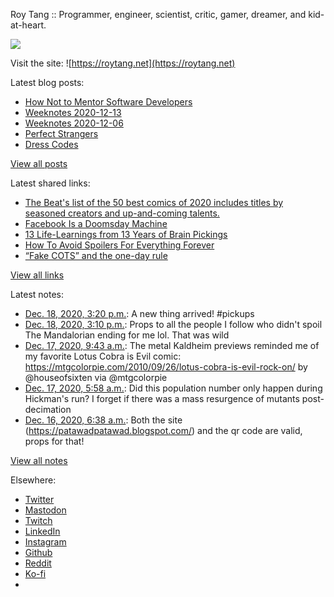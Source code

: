 Roy Tang :: Programmer, engineer, scientist, critic, gamer, dreamer, and kid-at-heart.

![](https://roytang.net/static/img/profile.jpg)

Visit the site: ![https://roytang.net](https://roytang.net)

Latest blog posts:

- [How Not to Mentor Software Developers](https://roytang.net/2020/12/how-not-to-mentor/)
- [Weeknotes 2020-12-13](https://roytang.net/2020/12/weeknotes-2020-12-13/)
- [Weeknotes 2020-12-06](https://roytang.net/2020/12/weeknotes-2020-12-06/)
- [Perfect Strangers](https://roytang.net/2020/12/perfect-strangers/)
- [Dress Codes](https://roytang.net/2020/12/dress-codes/)

[View all posts](https://roytang.net/blog)

Latest shared links:

- [The Beat&#x27;s list of the 50 best comics of 2020 includes titles by seasoned creators and up-and-coming talents.](https://roytang.net/2020/12/the-beats-list-of-the-50-best-comics-of-2020-includes-titles-by-seasoned-creators-and-up-and-coming-/)
- [Facebook Is a Doomsday Machine](https://roytang.net/2020/12/facebook-is-a-doomsday-machine/)
- [13 Life-Learnings from 13 Years of Brain Pickings](https://roytang.net/2020/11/13-life-learnings-from-13-years-of-brain-pickings/)
- [How To Avoid Spoilers For Everything Forever](https://roytang.net/2020/11/how-to-avoid-spoilers-for-everything-forever/)
- [“Fake COTS” and the one-day rule](https://roytang.net/2020/10/fake-cots-and-the-one-day-rule/)

[View all links](https://roytang.net/links)

Latest notes:

- [Dec. 18, 2020, 3:20 p.m.](https://roytang.net/2020/12/1340074409961222146/): A new thing arrived! #pickups
- [Dec. 18, 2020, 3:10 p.m.](https://roytang.net/2020/12/1340072060886765568/): Props to all the people I follow who didn&#x27;t spoil The Mandalorian ending for me lol. That was wild
- [Dec. 17, 2020, 9:43 a.m.](https://roytang.net/2020/12/1339627168947601408/): The metal Kaldheim previews reminded me of my favorite Lotus Cobra is Evil comic: https://mtgcolorpie.com/2010/09/26/lotus-cobra-is-evil-rock-on/ by @houseofsixten via @mtgcolorpie
- [Dec. 17, 2020, 5:58 a.m.](https://roytang.net/2020/12/gg2qxa4/): Did this population number only happen during Hickman&#x27;s run? I forget if there was a mass resurgence of mutants post-decimation
- [Dec. 16, 2020, 6:38 a.m.](https://roytang.net/2020/12/gfyytvp/): Both the site (https://patawadpatawad.blogspot.com/) and the qr code are valid, props for that!

[View all notes](https://roytang.net/notes)

Elsewhere:

- [Twitter](https://twitter.com/roytang)
- [Mastodon](https://mastodon.technology/@roytang)
- [Twitch](https://twitch.tv/twitchyroy)
- [LinkedIn](https://www.linkedin.com/in/roytang)
- [Instagram](https://instagram.com/roytang0400)
- [Github](https://github.com/roytang)
- [Reddit](https://reddit.com/u/hungryroy)
- [Ko-fi](https://ko-fi.com/roytang)
- [](mailto:hello@roytang.net)